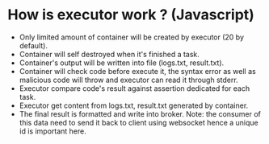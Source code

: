 # How is executor work ? (Javascript)
- Only limited amount of container will be created by executor (20 by default).
- Container will self destroyed when it's finished a task.
- Container's output will be written into file (logs.txt, result.txt).
- Container will check code before execute it, the syntax error as well as malicious code will throw and executor can read it through stderr.
- Executor compare code's result against assertion dedicated for each task.
- Executor get content from logs.txt, result.txt generated by container.
- The final result is formatted and write into broker. Note: the consumer of this data need to send it back to client using websocket hence a unique id is important here.